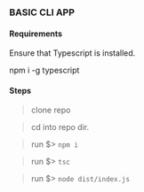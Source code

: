 ### BASIC CLI APP

#### Requirements

Ensure that Typescript is installed.

npm i -g typescript

#### Steps

> clone repo

> cd into repo dir.

> run \$> `npm i`

> run \$> `tsc`

> run \$> `node dist/index.js`
